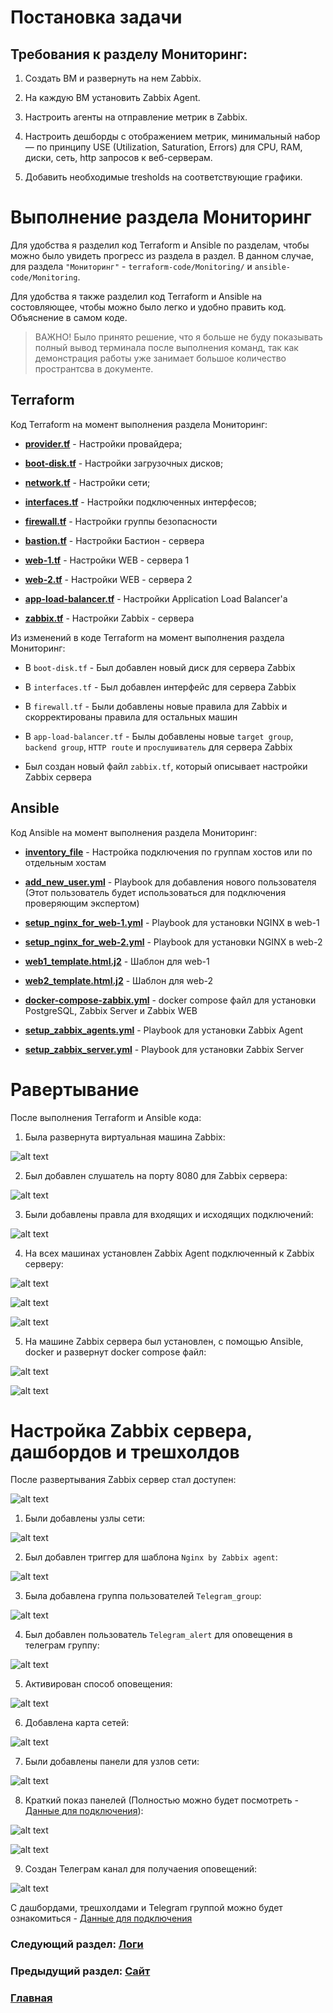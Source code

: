 # Постановка задачи

## Требования к разделу Мониторинг:

1. Создать ВМ и развернуть на нем Zabbix.

2. На каждую ВМ установить Zabbix Agent.

3. Настроить агенты на отправление метрик в Zabbix.

4. Настроить дешборды с отображением метрик, минимальный набор — по принципу USE (Utilization, Saturation, Errors) для CPU, RAM, диски, сеть, http запросов к веб-серверам.

5. Добавить необходимые tresholds на соответствующие графики.

# Выполнение раздела Мониторинг

Для удобства я разделил код Terraform и Ansible по разделам, чтобы можно было увидеть прогресс из раздела в раздел. В данном случае, для раздела ```"Мониторинг"``` - ```terraform-code/Monitoring/``` и ```ansible-code/Monitoring```.

Для удобства я также разделил код Terraform и Ansible на состовляющее, чтобы можно было легко и удобно править код. Объяснение в самом коде.

> ВАЖНО! Было принято решение, что я больше не буду показывать полный вывод терминала после выполнения команд, так как демонстрация работы уже занимает большое количество пространтсва в документе.

## Terraform

Код Terraform на момент выполнения раздела Мониторинг:

* **[provider.tf](terraform-code/Monitoring/provider.tf)** - Настройки провайдера;

* **[boot-disk.tf](terraform-code/Monitoring/boot-disk.tf)** - Настройки загрузочных дисков;

* **[network.tf](terraform-code/Monitoring/network.tf)** - Настройки сети;

* **[interfaces.tf](terraform-code/Monitoring/interfaces.tf)** - Настройки подключенных интерфесов;

* **[firewall.tf](terraform-code/Monitoring/firewall.tf)** - Настройки группы безопасности

* **[bastion.tf](terraform-code/Monitoring/bastion.tf)** - Настройки Бастион - сервера

* **[web-1.tf](terraform-code/Monitoring/web-1.tf)** - Настройки WEB - сервера 1

* **[web-2.tf](terraform-code/Monitoring/web-2.tf)** - Настройки WEB - сервера 2

* **[app-load-balancer.tf](terraform-code/Monitoring/app-load-balancer.tf)** - Настройки Application Load Balancer'а

* **[zabbix.tf](terraform-code/Monitoring/zabbix.tf)** - Настройки Zabbix - сервера

Из изменений в коде Terraform на момент выполнения раздела Мониторинг:

* В ```boot-disk.tf``` - Был добавлен новый диск для сервера Zabbix

* В ```interfaces.tf``` - Был добавлен интерфейс для сервера Zabbix

* В ```firewall.tf``` - Были добавлены новые правила для Zabbix и скорректированы правила для остальных машин

* В ```app-load-balancer.tf``` - Былы добавлены новые ```target group```, ```backend group```, ```HTTP route``` и ```прослушиватель``` для сервера Zabbix

* Был создан новый файл ```zabbix.tf```, который описывает настройки Zabbix сервера

## Ansible

Код Ansible на момент выполнения раздела Мониторинг:

* **[inventory_file](ansible-code/Monitoring/inventory_file)** - Настройка подключения по группам хостов или по отдельным хостам

* **[add_new_user.yml](ansible-code/Monitoring/add_new_user.yml)** - Playbook для добавления нового пользователя (Этот пользователь будет использоваться для подключения проверяющим экспертом)

* **[setup_nginx_for_web-1.yml](ansible-code/Monitoring/setup_nginx_for_web-1.yml)** - Playbook для установки NGINX в web-1

* **[setup_nginx_for_web-2.yml](ansible-code/Monitoring/setup_nginx_for_web-2.yml)** - Playbook для установки NGINX в web-2

* **[web1_template.html.j2](ansible-code/Monitoring/web1_template.html.j2)** - Шаблон для web-1

* **[web2_template.html.j2](ansible-code/Monitoring/web2_template.html.j2)** - Шаблон для web-2

* **[docker-compose-zabbix.yml](ansible-code/Monitoring/docker-compose-zabbix.yml)** - docker compose файл для установки PostgreSQL, Zabbix Server и Zabbix WEB

* **[setup_zabbix_agents.yml](ansible-code/Monitoring/setup_zabbix_agents.yml)** - Playbook для установки Zabbix Agent

* **[setup_zabbix_server.yml](ansible-code/Monitoring/setup_zabbix_server.yml)** - Playbook для установки Zabbix Server

# Равертывание

После выполнения Terraform и Ansible кода:

1. Была развернута виртуальная машина Zabbix:

![alt text](<images/Снимок экрана 2024-10-28 в 14.23.03.png>)

2. Был добавлен слушатель на порту 8080 для Zabbix сервера:

![alt text](<images/Снимок экрана 2024-10-28 в 14.27.52.png>)

3. Были добавлены правла для входящих и исходящих подключений:

![alt text](<images/Снимок экрана 2024-10-28 в 14.28.50.png>)

4. На всех машинах установлен Zabbix Agent подключенный к Zabbix серверу:

![alt text](<images/Снимок экрана 2024-10-28 в 14.30.06.png>)

![alt text](<images/Снимок экрана 2024-10-28 в 14.30.52.png>)

![alt text](<images/Снимок экрана 2024-10-28 в 14.31.26.png>)

5. На машине Zabbix сервера был установлен, с помощью Ansible, docker и развернут docker compose файл:

![alt text](<images/Снимок экрана 2024-10-28 в 14.33.55.png>)

![alt text](<images/Снимок экрана 2024-10-28 в 14.34.48.png>)

# Настройка Zabbix сервера, дашбордов и трешхолдов

После развертывания Zabbix сервер стал доступен:

![alt text](<images/Снимок экрана 2024-10-28 в 14.46.48.png>)

1. Были добавлены узлы сети:

![alt text](<images/Снимок экрана 2024-10-28 в 14.55.48.png>)

2. Был добавлен триггер для шаблона ```Nginx by Zabbix agent```:

![alt text](<images/Снимок экрана 2024-10-28 в 14.58.41.png>)

3. Была добавлена группа пользователей ```Telegram_group```:

![alt text](<images/Снимок экрана 2024-10-28 в 14.59.56.png>)

4. Был добавлен пользователь ```Telegram_alert``` для оповещения в телеграм группу:

![alt text](<images/Снимок экрана 2024-10-28 в 15.01.02.png>)

5. Активирован способ оповещения:

![alt text](<images/Снимок экрана 2024-10-28 в 15.02.16.png>)

6. Добавлена карта сетей:

![alt text](<images/Снимок экрана 2024-10-28 в 15.03.18.png>)

7. Были добавлены панели для узлов сети:

![alt text](<images/Снимок экрана 2024-10-28 в 15.04.20.png>)

8. Краткий показ панелей (Полностью можно будет посмотреть - [Данные для подключения](DataForAccessingServices.md)):

![alt text](<images/Снимок экрана 2024-10-28 в 15.05.03.png>)

![alt text](<images/Снимок экрана 2024-10-28 в 15.05.24.png>)

9. Создан Телеграм канал для получаения оповещений:

![alt text](<images/Снимок экрана 2024-10-28 в 15.10.20.png>)

С дашбордами, трешхолдами и Telegram группой можно будет ознакомиться - [Данные для подключения](DataForAccessingServices.md)

### Следующий раздел: [Логи](Log.md)

### Предыдущий раздел: [Сайт](Site.md)

### [Главная](README.md)
